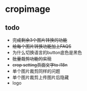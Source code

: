 # cropimage


## todo
* ~~完成剩余3个图片转换的功能~~
* ~~给每个图片转换功能加上FAQS~~
* 为什么切换语言的button底色是黑色
* ~~批量裁剪功能的实现~~
* ~~crop setting页面文字to i18n~~
* 单个图片裁剪同样的问题
* 单个图片裁剪上传图片后隐藏
* logo